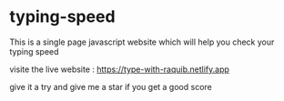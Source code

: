 # typing-speed

This is a single page javascript website which will help you check your typing speed

visite the live website : https://type-with-raquib.netlify.app

give it a try and give me a star if you get a good score 
